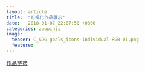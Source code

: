 ```yaml
---
layout: article
title:  "可视化作品展示"
date:   2018-01-07 22:07:50 +0800
categories: zuopinji
image:
  teaser: C_SDG goals_icons-individual-RGB-01.png
  feature:
---
```


[作品链接](https://Chenyunshi2017.github.io/posts/infovis/index.html)

